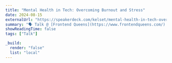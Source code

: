 ```yaml
---
title: "Mental Health in Tech: Overcoming Burnout and Stress"
date: 2024-08-15
externalUrl: "https://speakerdeck.com/kelset/mental-health-in-tech-overcoming-burnout-and-stress-11151926-128c-415e-a8cf-205b97d0e405"
summary: "🗣 Talk @ [Frontend Queens](https://www.frontendqueens.com/) - [slides](https://speakerdeck.com/kelset/mental-health-in-tech-overcoming-burnout-and-stress-11151926-128c-415e-a8cf-205b97d0e405)"
showReadingTime: false
tags: ["Talk"]

_build:
  render: "false"
  list: "local"
---
```

